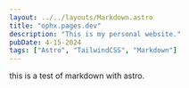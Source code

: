 ```yaml
---
layout: ../../layouts/Markdown.astro
title: "ophx.pages.dev"
description: "This is my personal website."
pubDate: 4-15-2024
tags: ["Astro", "TailwindCSS", "Markdown"]
---
```


this is a test of markdown with astro.